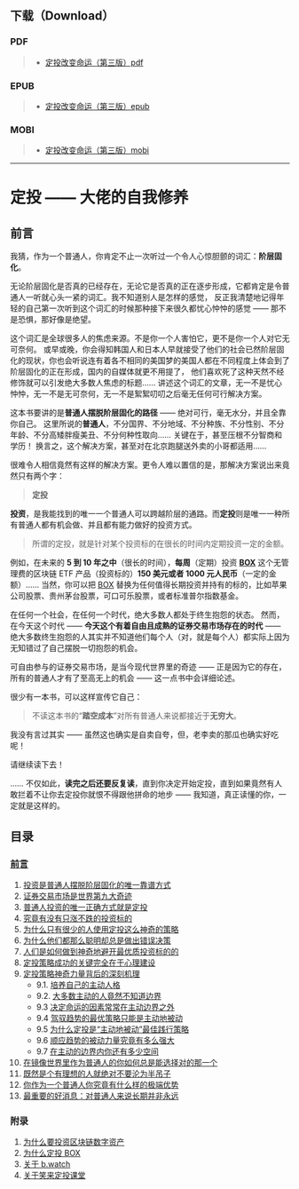 ## 下载（Download）

### PDF

> * [定投改变命运（第三版）pdf](https://github.com/xiaolai/regular-investing-in-box/raw/master/docs/pdf/on-regularinvesting-cn.pdf)

### EPUB
> * [定投改变命运（第三版）epub](https://github.com/xiaolai/regular-investing-in-box/raw/master/docs/epub/OnRegularInvesting_cn.epub)

### MOBI
> * [定投改变命运（第三版）mobi](https://github.com/xiaolai/regular-investing-in-box/raw/master/docs/mobi/OnRegularInvesting_cn.mobi)

-----

# 定投 —— 大佬的自我修养
## 前言

我猜，作为一个普通人，你肯定不止一次听过一个令人心惊胆颤的词汇：**阶层固化**。

无论阶层固化是否真的已经存在，无论它是否真的正在逐步形成，它都肯定是令普通人一听就心头一紧的词汇。我不知道别人是怎样的感觉，
反正我清楚地记得年轻的自己第一次听到这个词汇的时候那种接下来很久都忧心忡忡的感觉  —— 那不是恐惧，那好像是绝望。

这个词汇是全球很多人的焦虑来源。不是你一个人害怕它，更不是你一个人对它无可奈何。
或早或晚，你会得知韩国人和日本人早就接受了他们的社会已然阶层固化的现状，你也会听说连有着各不相同的美国梦的美国人都在不同程度上体会到了阶层固化的正在形成，国内的自媒体就更不用提了，
他们喜欢死了这种天然不经修饰就可以引发绝大多数人焦虑的标题…… 讲述这个词汇的文章，无一不是忧心忡忡，无一不是无可奈何，无一不是絮絮叨叨之后毫无任何可行解决方案。

这本书要讲的是**普通人摆脱阶层固化的路径** —— 绝对可行，毫无水分，并且全靠你自己。
这里所说的**普通人**，不分国界、不分地域、不分种族、不分性别、不分年龄、不分高矮胖瘦美丑、不分何种性取向…… 关键在于，甚至压根不分智商和学历！
换言之，这个解决方案，甚至对在北京跑腿送外卖的小哥都适用……

很难令人相信竟然有这样的解决方案。更令人难以置信的是，那解决方案说出来竟然只有两个字：

> **定投**

**投资**，是我能找到的唯一一个普通人可以跨越阶层的通路。而**定投**则是唯一一种所有普通人都有机会做、并且都有能力做好的投资方式。

> 所谓的定投，就是针对某个投资标的在很长的时间内定期投资一定的金额。

例如，在未来的 **5 到 10 年之中**（很长的时间），**每周**（定期）投资 **[BOX](https://b.watch)** 
这个无管理费的区块链 ETF 产品（投资标的）**150 美元或者 1000 元人民币**（一定的金额）…… 
当然，你可以把 [BOX](https://b.watch) 替换为任何值得长期投资并持有的标的，比如苹果公司股票、贵州茅台股票，可口可乐股票，或者标准普尔指数基金。

在任何一个社会，在任何一个时代，绝大多数人都处于终生抱怨的状态。
然而，在今天这个时代 —— **今天这个有着自由且成熟的证券交易市场存在的时代** —— 绝大多数终生抱怨的人其实并不知道他们每个人（对，就是每个人）都实际上因为无知错过了自己摆脱一切抱怨的机会。

可自由参与的证券交易市场，是当今现代世界里的奇迹 —— 正是因为它的存在，所有的普通人才有了至高无上的机会 —— 这一点书中会详细论述。

很少有一本书，可以这样宣传它自己：

> 不读这本书的“**踏空成本**”对所有普通人来说都接近于**无穷大**。

我没有言过其实 —— 虽然这也确实是自卖自夸，但，老李卖的那瓜也确实好吃呢！

请继续读下去！

…… 不仅如此，**读完之后还要反复读**，直到你决定开始定投，直到如果竟然有人敢拦着不让你去定投你就恨不得跟他拼命的地步 —— 我知道，真正读懂的你，一定就是这样的。

## 目录

### [前言](README.md)

1. [投资是普通人摆脱阶层固化的唯一靠谱方式](lib/01.md)
2. [证券交易市场是世界第九大奇迹](lib/02.md)
3. [普通人投资的唯一正确方式就是定投](lib/03.md)
4. [究竟有没有只涨不跌的投资标的](lib/04.md)
5. [为什么只有很少的人使用定投这么神奇的策略](lib/05.md)
6. [为什么他们都那么聪明却总是做出错误决策](lib/06.md)
7. [人们是如何做到神奇地避开最优质投资标的的](lib/07.md)
8. [定投策略成功的关键完全在于心理建设](lib/08.md)
9. [定投策略神奇力量背后的深刻机理](lib/09.1.md)
    - 9.1. [培养自己的主动人格](lib/09.1.md)
    - 9.2. [大多数主动的人竟然不知道边界](lib/09.2.md)
    - 9.3 [决定命运的因素常常在主动边界之外](lib/09.3.md)
    - 9.4 [驾驭趋势的最优策略只能是主动地被动](lib/09.4.md)
    - 9.5 [为什么定投是“主动地被动”最佳践行策略](lib/09.5.md)
    - 9.6 [顺应趋势的被动力量究竟有多么强大](lib/09.6.md)
    - 9.7 [在主动的边界内你还有多少空间](lib/09.7.md)
10. [在镜像世界里作为普通人的你如何总是能选择对的那一个](lib/10.md)
11. [既然是个有理想的人就绝对不要沦为半吊子](lib/11.md)
12. [你作为一个普通人你究竟有什么样的极端优势](lib/12.md)
13. [最重要的好消息：对普通人来说长期并非永远](lib/13.md)

### 附录

1. [为什么要投资区块链数字资产](z-appendix.01.md)
2. [为什么定投 BOX](z-appendix.02.md)
3. [关于 b.watch](z-appendix.03.md)
4. [关于笑来定投课堂](z-appendix.04.md)
